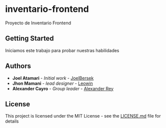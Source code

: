 # inventario-frontend
Proyecto de Inventario Frontend

## Getting Started
Iniciamos este trabajo para probar nuestras habilidades
## Authors

* **Joel Atamari** - *Initial work* - [JoelBersek](https://github.com/joelBerseker)
* **Jhon Mamani** - *lead designer* - [Leowin](https://github.com/leowi)
* **Alexander Cayro** - *Group leader* - [Alexander Rey](https://github.com/reyalexander)
## License

This project is licensed under the MIT License - see the [LICENSE.md](LICENSE.md) file for details

